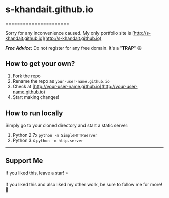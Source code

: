 # s-khandait.github.io
======================

Sorry for any inconvenience caused. My only portfolio site is [http://s-khandait.github.io](http://s-khandait.github.io)

**_Free Advice:_**
Do not register for any free domain. It's a "**TRAP**" :stuck_out_tongue_closed_eyes:


## How to get your own?
1. Fork the repo
2. Rename the repo as `your-user-name.github.io`
3. Check at [http://your-user-name.github.io](http://your-user-name.github.io)
4. Start making changes!

## How to run locally
Simply go to your cloned directory and start a static server:

1. Python 2.7x `python -m SimpleHTTPServer`
2. Python 3.x `python -m http.server`

-------------------------------------------------------------------------------------------------------
## Support Me
If you liked this, leave a star! :star:

If you liked this and also liked my other work, be sure to follow me for more! :slightly_smiling_face:
